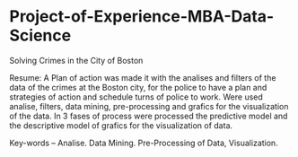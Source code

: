 # Project-of-Experience-MBA-Data-Science
Solving Crimes in the City of Boston

Resume: A Plan of action was made it with the analises and filters of the data of the crimes at the Boston city, for the police to have a plan and strategies of action and schedule turns of police to work. Were used analise, filters, data mining, pre-processing and grafics for the visualization of the data. In 3 fases of process were processed the predictive model and the descriptive model of grafics for the visualization of data.

Key-words – Analise. Data Mining. Pre-Processing of Data, Visualization.

